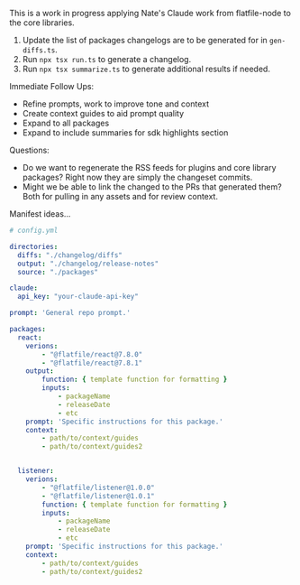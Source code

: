 This is a work in progress applying Nate's Claude work from flatfile-node to the core libraries.


1. Update the list of packages changelogs are to be generated for in `gen-diffs.ts`.
2. Run `npx tsx run.ts` to generate a changelog.
3. Run `npx tsx summarize.ts` to generate additional results if needed.


Immediate Follow Ups:

- Refine prompts, work to improve tone and context
- Create context guides to aid prompt quality
- Expand to all packages
- Expand to include summaries for sdk highlights section

Questions:
- Do we want to regenerate the RSS feeds for plugins and core library packages? Right now they are simply the changeset commits.
- Might we be able to link the changed to the PRs that generated them? Both for pulling in any assets and for review context.


Manifest ideas...

```yml
# config.yml

directories:
  diffs: "./changelog/diffs"
  output: "./changelog/release-notes"
  source: "./packages"

claude:
  api_key: "your-claude-api-key"

prompt: 'General repo prompt.'

packages:
  react:
    verions:
        - "@flatfile/react@7.8.0"
        - "@flatfile/react@7.8.1"
    output:
        function: { template function for formatting }
        inputs:
            - packageName
            - releaseDate
            - etc
    prompt: 'Specific instructions for this package.'
    context:
        - path/to/context/guides
        - path/to/context/guides2


  listener:
    verions:
        - "@flatfile/listener@1.0.0"
        - "@flatfile/listener@1.0.1"
        function: { template function for formatting }
        inputs:
            - packageName
            - releaseDate
            - etc
    prompt: 'Specific instructions for this package.'
    context:
        - path/to/context/guides
        - path/to/context/guides2


